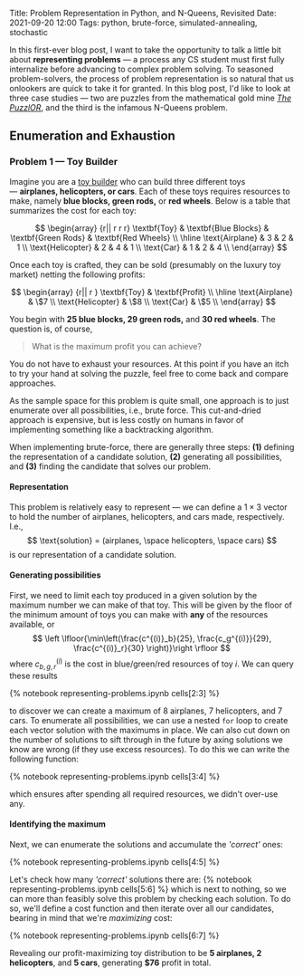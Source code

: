 Title: Problem Representation in Python, and N-Queens, Revisited
Date: 2021-09-20 12:00
Tags: python, brute-force, simulated-annealing, stochastic
<!-- Summary:  -->

In this first-ever blog post, I want to take the opportunity to talk a little bit about **representing problems** — a process any CS student must first fully internalize before advancing to complex problem solving. To seasoned problem-solvers, the process of problem representation is so natural that us onlookers are quick to take it for granted. In this blog post, I'd like to look at three case studies — two are puzzles from the mathematical gold mine _[The PuzzlOR](http://puzzlor.com/)_, and the third is the infamous N-Queens problem.

## Enumeration and Exhaustion
### Problem 1 — Toy Builder

Imagine you are a [toy builder](http://puzzlor.com/2016-02_ToyBuilder.html) who can build three different toys — **airplanes, helicopters, or cars**. Each of these toys requires resources to make, namely **blue blocks, green rods,** or **red wheels**. Below is a table that summarizes the cost for each toy:

$$ \begin{array} {r|| r r r}
 \textbf{Toy} & \textbf{Blue Blocks} & \textbf{Green Rods} & \textbf{Red Wheels} \\
  \hline \text{Airplane} & 3 & 2 & 1 \\ 
   \text{Helicopter} & 2 & 4 & 1 \\
    \text{Car} & 1 & 2 & 4 \\
     \end{array} $$

Once each toy is crafted, they can be sold (presumably on the luxury toy market) netting the following profits:

$$ \begin{array} {r|| r }
 \textbf{Toy} & \textbf{Profit}  \\
  \hline \text{Airplane} & \$7 \\ 
   \text{Helicopter} & \$8  \\
    \text{Car} & \$5 \\
     \end{array} $$

You begin with **25 blue blocks, 29 green rods,** and **30 red wheels**. The question is, of course,
> What is the maximum profit you can achieve?

You do not have to exhaust your resources. At this point if you have an itch to try your hand at solving the puzzle, feel free to come back and compare approaches.

As the sample space for this problem is quite small, one approach is to just enumerate over all possibilities, i.e., brute force. This cut-and-dried approach is expensive, but is less costly on humans in favor of implementing something like a backtracking algorithm.

When implementing brute-force, there are generally three steps: **(1)** defining the representation of a candidate solution, **(2)** generating all possibilities, and **(3)** finding the candidate that solves our problem.

#### Representation
This problem is relatively easy to represent — we can define a $1\times3$ vector to hold the number of airplanes, helicopters, and cars made, respectively. I.e.,
$$ \text{solution} = (airplanes, \space helicopters, \space cars) $$
is our representation of a candidate solution. 
#### Generating possibilities
First, we need to limit each toy produced in a given solution by the maximum number we can make of that toy. This will be given by the floor of the minimum amount of toys you can make with **any** of the resources available, or
$$ \left \lfloor{\min\left(\frac{c^{(i)}_b}{25}, \frac{c_g^{(i)}}{29}, \frac{c^{(i)}_r}{30} \right)}\right \rfloor $$
where $c^{(i)}_{b,g,r}$ is the cost in blue/green/red resources of toy $i$. We can query these results

{% notebook representing-problems.ipynb cells[2:3] %}

to discover we can create a maximum of $8$ airplanes, $7$ helicopters, and $7$ cars. To enumerate all possibilities, we can use a nested `for` loop to create each vector solution with the maximums in place. We can also cut down on the number of solutions to sift through in the future by axing solutions we know are wrong (if they use excess resources). To do this we can write the following function:

{% notebook representing-problems.ipynb cells[3:4] %}

which ensures after spending all required resources, we didn't over-use any.

#### Identifying the maximum
Next, we can enumerate the solutions and accumulate the *'correct'* ones:

{% notebook representing-problems.ipynb cells[4:5] %}

Let's check how many *'correct'* solutions there are:
{% notebook representing-problems.ipynb cells[5:6] %}
which is next to nothing, so we can more than feasibly solve this problem by checking each solution. To do so, we'll define a cost function and then iterate over all our candidates, bearing in mind that we're *maximizing* cost:

{% notebook representing-problems.ipynb cells[6:7] %}

Revealing our profit-maximizing toy distribution to be **5 airplanes, 2 helicopters**, and **5 cars**, generating **$76** profit in total.

